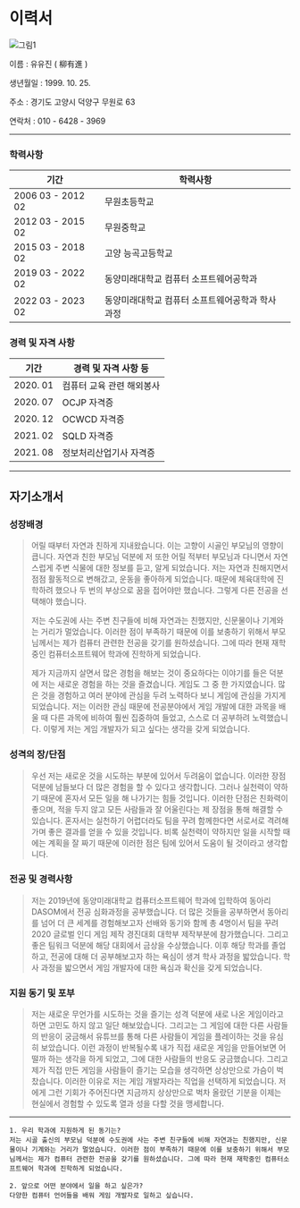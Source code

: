 # 이력서



![그림1](C:\Users\UUJIN\Desktop\그림1.jpg)			

이름 : 유유진 ( 柳有進 )

생년월일 : 1999. 10. 25.

주소 : 경기도 고양시 덕양구 무원로 63

연락처 : 010 - 6428 - 3969

------

### 학력사항

| 기간              | 학력사항                                         |
| ----------------- | ------------------------------------------------ |
| 2006 03 - 2012 02 | 무원초등학교                                     |
| 2012 03 - 2015 02 | 무원중학교                                       |
| 2015 03 - 2018 02 | 고양 능곡고등학교                                |
| 2019 03 - 2022 02 | 동양미래대학교 컴퓨터 소프트웨어공학과           |
| 2022 03 - 2023 02 | 동양미래대학교 컴퓨터 소프트웨어공학과 학사 과정 |



### 경력 및 자격 사항

| 기간     | 경력 및 자격 사항 등      |
| -------- | ------------------------- |
| 2020. 01 | 컴퓨터 교육 관련 해외봉사 |
| 2020. 07 | OCJP 자격증               |
| 2020. 12 | OCWCD 자격증              |
| 2021. 02 | SQLD 자격증               |
| 2021. 08 | 정보처리산업기사 자격증   |





------

## 자기소개서

### 성장배경

> 어릴 때부터 자연과 친하게 지내왔습니다. 이는 고향이 시골인 부모님의 영향이 큽니다. 자연과 친한 부모님 덕분에 저 또한 어릴 적부터 부모님과 다니면서 자연스럽게 주변 식물에 대한 정보를 듣고, 알게 되었습니다. 저는 자연과 친해지면서 점점 활동적으로 변해갔고, 운동을 좋아하게 되었습니다. 때문에 체육대학에 진학하려 했으나 두 번의 부상으로 꿈을 접어야만 했습니다. 그렇게 다른 전공을 선택해야 했습니다. 
>
> 저는 수도권에 사는 주변 친구들에 비해 자연과는 친했지만, 신문물이나 기계와는 거리가 멀었습니다. 이러한 점이 부족하기 때문에 이를 보충하기 위해서 부모님께서는 제가 컴퓨터 관련한 전공을 갖기를 원하셨습니다. 그에 따라 현재 재학중인 컴퓨터소프트웨어 학과에 진학하게 되었습니다.
>
> 제가 지금까지 살면서 많은 경험을 해보는 것이 중요하다는 이야기를 들은 덕분에 저는 새로운 경험을 하는 것을 즐겼습니다. 게임도 그 중 한 가지였습니다. 많은 것을 경험하고 여러 분야에 관심을 두려 노력하다 보니 게임에 관심을 가지게 되었습니다. 저는 이러한 관심 때문에 전공분야에서 게임 개발에 대한 과목을 배울 때 다른 과목에 비하여 훨씬 집중하여 들었고, 스스로 더 공부하려 노력했습니다. 이렇게 저는 게임 개발자가 되고 싶다는 생각을 갖게 되었습니다.



### 성격의 장/단점

> 우선 저는 새로운 것을 시도하는 부분에 있어서 두려움이 없습니다. 이러한 장점 덕분에 남들보다 더 많은 경험을 할 수 있다고 생각합니다. 그러나 실천력이 약하기 때문에 혼자서 모든 일을 해 나가기는 힘들 것입니다. 이러한 단점은 친화력이 좋으며, 적을 두지 않고 모든 사람들과 잘 어울린다는 제 장점을 통해 해결할 수 있습니다. 혼자서는 실천하기 어렵더라도 팀을 꾸려 함께한다면 서로서로 격려해가며 좋은 결과를 얻을 수 있을 것입니다. 비록 실천력이 약하지만 일을 시작할 때에는 계획을 잘 짜기 때문에 이러한 점은 팀에 있어서 도움이 될 것이라고 생각합니다. 



### 전공 및 경력사항

> 저는 2019년에 동양미래대학교 컴퓨터소프트웨어 학과에 입학하여 동아리 DASOM에서 전공 심화과정을 공부했습니다. 더 많은 것들을 공부하면서 동아리를 넘어 더 큰 세계를 경험해보고자 선배와 동기와 함께 총 4명이서 팀을 꾸려 2020 글로벌 인디 게임 제작 경진대회 대학부 제작부분에 참가했습니다. 그리고 좋은 팀워크 덕분에 해당 대회에서 금상을 수상했습니다. 이후 해당 학과를 졸업하고, 전공에 대해 더 공부해보고자 하는 욕심이 생겨 학사 과정을 밟았습니다. 학사 과정을 밟으면서 게임 개발자에 대한 욕심과 확신을 갖게 되었습니다.



### 지원 동기 및 포부

> 저는 새로운 무언가를 시도하는 것을 즐기는 성격 덕분에 새로 나온 게임이라고 하면 고민도 하지
> 않고 일단 해보았습니다. 그리고는 그 게임에 대한 다른 사람들의 반응이 궁금해서 유튜브를 통해 다른 사람들이 게임을 플레이하는 것을 유심히 보았습니다. 이런 과정이 반복될수록 내가 직접 새로운 게임을 만들어보면 어떨까 하는 생각을 하게 되었고, 그에 대한 사람들의 반응도 궁금했습니다. 그리고 제가 직접 만든 게임을 사람들이 즐기는 모습을 생각하면 상상만으로 가슴이 벅찼습니다. 이러한 이유로 저는 게임 개발자라는 직업을 선택하게 되었습니다. 저에게 그런 기회가 주어진다면 지금까지 상상만으로 벅차 올랐던 기분을 이제는 현실에서 경험할 수 있도록 열과 성을 다할 것을 맹세합니다.



------

```
1. 우리 학과에 지원하게 된 동기는?
저는 시골 출신의 부모님 덕분에 수도권에 사는 주변 친구들에 비해 자연과는 친했지만, 신문물이나 기계와는 거리가 멀었습니다. 이러한 점이 부족하기 때문에 이를 보충하기 위해서 부모님께서는 제가 컴퓨터 관련한 전공을 갖기를 원하셨습니다. 그에 따라 현재 재학중인 컴퓨터소프트웨어 학과에 진학하게 되었습니다.
```

```
2. 앞으로 어떤 분야에서 일을 하고 싶은가?
다양한 컴퓨터 언어들을 배워 게임 개발자로 일하고 싶습니다.
```

